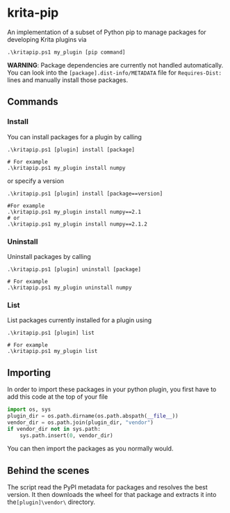 # krita-pip
An implementation of a subset of Python pip to manage packages for developing Krita plugins via
```
.\kritapip.ps1 my_plugin [pip command]
```
**WARNING**: Package dependencies are currently not handled automatically. You can look into 
the `[package].dist-info/METADATA` file for `Requires-Dist:` lines and manually install those packages. 

## Commands

### Install
You can install packages for a plugin by calling
```
.\kritapip.ps1 [plugin] install [package]

# For example
.\kritapip.ps1 my_plugin install numpy
```
or specify a version
```
.\kritapip.ps1 [plugin] install [package==version]

#For example
.\kritapip.ps1 my_plugin install numpy==2.1
# or
.\kritapip.ps1 my_plugin install numpy==2.1.2
```

### Uninstall
Uninstall packages by calling
```
.\kritapip.ps1 [plugin] uninstall [package]

# For example
.\kritapip.ps1 my_plugin uninstall numpy
```

### List
List packages currently installed for a plugin using
```
.\kritapip.ps1 [plugin] list

# For example
.\kritapip.ps1 my_plugin list
```

## Importing
In order to import these packages in your python plugin, you first have to add this code
at the top of your file
```python
import os, sys
plugin_dir = os.path.dirname(os.path.abspath(__file__))
vendor_dir = os.path.join(plugin_dir, "vendor")
if vendor_dir not in sys.path:
    sys.path.insert(0, vendor_dir)
```
You can then import the packages as you normally would.

## Behind the scenes
The script read the PyPI metadata for packages and resolves the best version. It then
downloads the wheel for that package and extracts it into the`[plugin]\vendor\` directory.